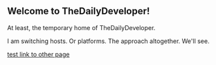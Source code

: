 ## Welcome to TheDailyDeveloper!

At least, the temporary home of TheDailyDeveloper.

I am switching hosts. Or platforms. The approach altogether. We'll see.

[test link to other page](test.md)
